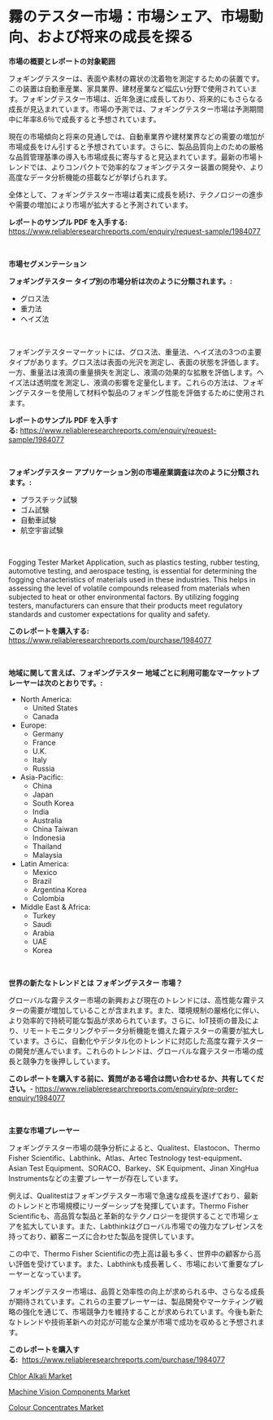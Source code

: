 <p><h1>霧のテスター市場：市場シェア、市場動向、および将来の成長を探る</h1></p><p><strong>市場の概要とレポートの対象範囲</strong></p>
<p><p>フォギングテスターは、表面や素材の霧状の沈着物を測定するための装置です。この装置は自動車産業、家具業界、建材産業など幅広い分野で使用されています。フォギングテスター市場は、近年急速に成長しており、将来的にもさらなる成長が見込まれています。市場の予測では、フォギングテスター市場は予測期間中に年率8.6％で成長すると予想されています。</p><p>現在の市場傾向と将来の見通しでは、自動車業界や建材業界などの需要の増加が市場成長をけん引すると予想されています。さらに、製品品質向上のための厳格な品質管理基準の導入も市場成長に寄与すると見込まれています。最新の市場トレンドでは、よりコンパクトで効率的なフォギングテスター装置の開発や、より高度なデータ分析機能の搭載などが挙げられます。</p><p>全体として、フォギングテスター市場は着実に成長を続け、テクノロジーの進歩や需要の増加により市場が拡大すると予測されています。</p></p>
<p><strong>レポートのサンプル PDF を入手する:</strong> <a href="https://www.reliableresearchreports.com/enquiry/request-sample/1984077">https://www.reliableresearchreports.com/enquiry/request-sample/1984077</a></p>
<p>&nbsp;</p>
<p><strong>市場セグメンテーション</strong></p>
<p><strong>フォギングテスター タイプ別の市場分析は次のように分類されます。:</strong></p>
<p><ul><li>グロス法</li><li>重力法</li><li>ヘイズ法</li></ul></p>
<p>&nbsp;</p>
<p><p>フォギングテスターマーケットには、グロス法、重量法、ヘイズ法の3つの主要タイプがあります。グロス法は表面の光沢を測定し、表面の状態を評価します。一方、重量法は液滴の重量損失を測定し、液滴の効果的な拡散を評価します。ヘイズ法は透明度を測定し、液滴の影響を定量化します。これらの方法は、フォギングテスターを使用して材料や製品のフォギング性能を評価するために使用されます。</p></p>
<p><strong>レポートのサンプル PDF を入手する:</strong>&nbsp;<a href="https://www.reliableresearchreports.com/enquiry/request-sample/1984077">https://www.reliableresearchreports.com/enquiry/request-sample/1984077</a></p>
<p>&nbsp;</p>
<p><strong> フォギングテスター アプリケーション別の市場産業調査は次のように分類されます。:</strong></p>
<p><ul><li>プラスチック試験</li><li>ゴム試験</li><li>自動車試験</li><li>航空宇宙試験</li></ul></p>
<p>&nbsp;</p>
<p><p>Fogging Tester Market Application, such as plastics testing, rubber testing, automotive testing, and aerospace testing, is essential for determining the fogging characteristics of materials used in these industries. This helps in assessing the level of volatile compounds released from materials when subjected to heat or other environmental factors. By utilizing fogging testers, manufacturers can ensure that their products meet regulatory standards and customer expectations for quality and safety.</p></p>
<p><strong>このレポートを購入する:</strong>&nbsp; <a href="https://www.reliableresearchreports.com/purchase/1984077">https://www.reliableresearchreports.com/purchase/1984077</a></p>
<p>&nbsp;</p>
<p><strong>地域に関して言えば、フォギングテスター 地域ごとに利用可能なマーケットプレーヤーは次のとおりです。:</strong></p>
<p><ul>
    <li>
        North America:
        <ul>
            <li>United States</li>
            <li>Canada</li>
        </ul>
    </li>
    <li>
        Europe:
        <ul>
            <li>Germany</li>
            <li>France</li>
            <li>U.K.</li>
            <li>Italy</li>
            <li>Russia</li>
        </ul>
    </li>
    <li>
        Asia-Pacific:
        <ul>
            <li>China</li>
            <li>Japan</li>
            <li>South Korea</li>
            <li>India</li>
            <li>Australia</li>
            <li>China Taiwan</li>
            <li>Indonesia</li>
            <li>Thailand</li>
            <li>Malaysia</li>
        </ul>
    </li>
    <li>
        Latin America:
        <ul>
            <li>Mexico</li>
            <li>Brazil</li>
            <li>Argentina Korea</li>
            <li>Colombia</li>
        </ul>
    </li>
    <li>
        Middle East & Africa:
        <ul>
            <li>Turkey</li>
            <li>Saudi</li>
            <li>Arabia</li>
            <li>UAE</li>
            <li>Korea</li>
        </ul>
    </li>
    </ul></p>
<p>&nbsp;</p>
<p><strong>世界の新たなトレンドとは フォギングテスター 市場？</strong></p>
<p><p>グローバルな霧テスター市場の新興および現在のトレンドには、高性能な霧テスターの需要が増加していることが含まれます。また、環境規制の厳格化に伴い、より効率的で持続可能な製品が求められています。さらに、IoT技術の普及により、リモートモニタリングやデータ分析機能を備えた霧テスターの需要が拡大しています。さらに、自動化やデジタル化のトレンドに対応した高度な霧テスターの開発が進んでいます。これらのトレンドは、グローバルな霧テスター市場の成長と競争力を後押ししています。</p></p>
<p><strong>このレポートを購入する前に、質問がある場合は問い合わせるか、共有してください。</strong>- <a href="https://www.reliableresearchreports.com/enquiry/pre-order-enquiry/1984077">https://www.reliableresearchreports.com/enquiry/pre-order-enquiry/1984077</a></p>
<p>&nbsp;</p>
<p><strong>主要な市場プレーヤー</strong></p>
<p><p>フォギングテスター市場の競争分析によると、Qualitest、Elastocon、Thermo Fisher Scientific、Labthink、Atlas、Artec Testnology test-equipment、Asian Test Equipment、SORACO、Barkey、SK Equipment、Jinan XingHua Instrumentsなどの主要プレーヤーが存在しています。</p><p>例えば、Qualitestはフォギングテスター市場で急速な成長を遂げており、最新のトレンドと市場規模にリーダーシップを発揮しています。Thermo Fisher Scientificも、高品質な製品と革新的なテクノロジーを提供することで市場シェアを拡大しています。また、Labthinkはグローバル市場での強力なプレゼンスを持っており、顧客ニーズに合わせた製品を提供しています。</p><p>この中で、Thermo Fisher Scientificの売上高は最も多く、世界中の顧客から高い評価を受けています。また、Labthinkも成長著しく、市場において重要なプレーヤーとなっています。</p><p>フォギングテスター市場は、品質と効率性の向上が求められる中、さらなる成長が期待されています。これらの主要プレーヤーは、製品開発やマーケティング戦略の強化を通じて、市場競争力を維持することが求められています。今後も新たなトレンドや技術革新への対応が可能な企業が市場で成功を収めると予想されます。</p></p>
<p><strong>このレポートを購入する:</strong>&nbsp;&nbsp;<a href="https://www.reliableresearchreports.com/purchase/1984077">https://www.reliableresearchreports.com/purchase/1984077</a></p>
<p><p><a href="https://skillful-vermicelli-b89.notion.site/Chlor-Alkali-Market-Share-Market-New-Trends-Analysis-Report-By-Type-By-Application-By-End-use-B-35d76c402c33493b9a58a8264caa0a4e">Chlor Alkali Market</a></p><p><a href="https://github.com/Sinjinluong3e0awx2m195k76/Market-Research-Report-List-1/blob/main/machine-vision-components-market.md">Machine Vision Components Market</a></p><p><a href="https://simplistic-meeting-7ee.notion.site/Colour-Concentrates-Market-Size-Growing-and-Forecasted-for-period-from-2024-2031-and-provides-comp-e42dd2390a334b9eb08dd42852e3e433">Colour Concentrates Market</a></p></p>